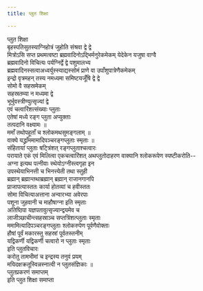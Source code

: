 ```yaml
---
title: प्लुत शिक्षा

---
```

प्लुत शिक्षा  
बृहस्पतिसुतस्याग्निहोत्रं जुहोति संश्रवा द्वे द्वे  
मित्रोऽसि सप्त प्रथमत्वष्टा ब्रह्मवादिनोऽद्भिर्मनुरेकमेकम् येदेकेन यजुषा वाग्वै  
ब्रह्मवादिनो विचित्यः पर्यग्निर्द्वे द्वे पशुमालभ्य  
ब्रह्मवादिनस्सत्वाअध्वर्युस्स्याद्यस्सोमं प्राणे वा उपाँशुपात्रेणैकमेकम्  
इन्द्रो वृत्रमहन् तस्य नमध्यमा समिष्टयजूँषि द्वे द्वे  
सोमो वै सहस्रमेकम्  
सहस्रतम्या न मध्यमा द्वे  
भूर्भुवस्त्रीण्युत्सृज्यां द्वे  
एवं चत्वारिंशत्संख्याः प्लुताः  
एतेषां मध्ये रङ्ग प्लुता अप्युक्ताः  
तत्पदानि वक्ष्यामः ॥  
ममाँ तथोपहूताँ च श्लोकमथसुमङ्गलाम् ॥  
वाक्ये यद्ध्राँममामादिपञ्चरङ्गप्लुताः स्मृताः ॥  
संहितायां प्लुताः षट्त्रिंशत् रङ्गप्लुताश्चत्वारः  
परायाते एकं एवं मिलित्वा एकचत्वारिंशत् अथप्लुतोदाहरण वाक्यानि श्लोकरूपेण स्पष्टीकरोति--  
अग्ना इत्यथ पत्नीवाः स्थेयोऽग्नीस्त्वगृहा इन  
उपस्थेयाभिनत्ती च भिनत्त्येती तथा स्तुही  
ब्रह्मान् ब्रह्मान्तथाब्रह्मान् ब्रह्मान् राजानगानपि  
प्राजापत्यास्ततः कार्या होतव्यां च हवीस्ततः  
सोमा विचित्याअत्ताना अन्वारभ्या अवेरपाः  
पशूना जुहवानी च माहौषाग्ना इति स्मृताः  
अतिष्ठिपा यज्ञपतावुत्सृज्यान्द्वयमेव च  
लाजीञ्छाचीन्त्सहस्राञ्च सप्तत्रिंशत्प्लुताः स्मृताः  
ममामित्यादिपञ्चरङ्गप्लुताः श्लोकरुपेण पूर्वणैवोक्ताः  
हौषां पूर्वं मकारस्तु सहस्रां पूर्वतस्तनीम्  
यद्विकर्णी यद्विकर्णी चत्वारो न प्लुताः स्मृताः  
इति प्लुतविचारः  
करोतु तामभीमां च इन्द्रस्य तनुवं प्रयम्  
मयिदक्षक्रतूस्विन्नस्नात्वी न प्लुतसंज्ञिकाः ॥  
प्लुतप्रकरणं समाप्तम्  
                                  इति प्लुत शिक्षा समाप्ता